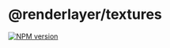 # @renderlayer/textures

[![NPM version][npm-badge]][npm-url]

[npm-badge]: https://img.shields.io/npm/v/@renderlayer/textures
[npm-url]: https://www.npmjs.com/package/@renderlayer/textures
